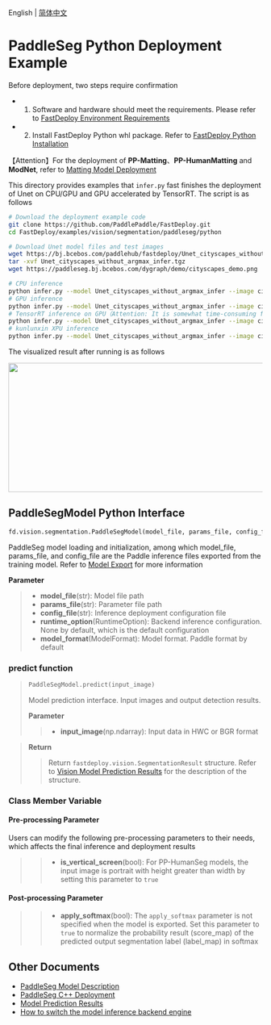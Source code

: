 English | [简体中文](README_CN.md)
# PaddleSeg Python Deployment Example

Before deployment, two steps require confirmation

- 1. Software and hardware should meet the requirements. Please refer to [FastDeploy Environment Requirements](../../../../../docs/cn/build_and_install/download_prebuilt_libraries.md)  
- 2. Install FastDeploy Python whl package. Refer to [FastDeploy Python Installation](../../../../../docs/cn/build_and_install/download_prebuilt_libraries.md)

【Attention】For the deployment of  **PP-Matting**、**PP-HumanMatting** and **ModNet**, refer to [Matting Model Deployment](../../../matting)

This directory provides examples that `infer.py`  fast finishes the deployment of Unet on CPU/GPU and GPU accelerated by TensorRT. The script is as follows
```bash
# Download the deployment example code 
git clone https://github.com/PaddlePaddle/FastDeploy.git
cd FastDeploy/examples/vision/segmentation/paddleseg/python

# Download Unet model files and test images
wget https://bj.bcebos.com/paddlehub/fastdeploy/Unet_cityscapes_without_argmax_infer.tgz
tar -xvf Unet_cityscapes_without_argmax_infer.tgz
wget https://paddleseg.bj.bcebos.com/dygraph/demo/cityscapes_demo.png

# CPU inference
python infer.py --model Unet_cityscapes_without_argmax_infer --image cityscapes_demo.png --device cpu
# GPU inference
python infer.py --model Unet_cityscapes_without_argmax_infer --image cityscapes_demo.png --device gpu
# TensorRT inference on GPU（Attention: It is somewhat time-consuming for the operation of model serialization when running TensorRT inference for the first time. Please be patient.）
python infer.py --model Unet_cityscapes_without_argmax_infer --image cityscapes_demo.png --device gpu --use_trt True
# kunlunxin XPU inference
python infer.py --model Unet_cityscapes_without_argmax_infer --image cityscapes_demo.png --device kunlunxin
```

The visualized result after running is as follows
<div  align="center">  
<img src="https://user-images.githubusercontent.com/16222477/191712880-91ae128d-247a-43e0-b1e3-cafae78431e0.jpg", width=512px, height=256px />
</div>

## PaddleSegModel Python Interface 

```python
fd.vision.segmentation.PaddleSegModel(model_file, params_file, config_file, runtime_option=None, model_format=ModelFormat.PADDLE)
```

PaddleSeg model loading and initialization, among which model_file, params_file, and config_file are the Paddle inference files exported from the training model. Refer to [Model Export](https://github.com/PaddlePaddle/PaddleSeg/blob/release/2.6/docs/model_export_cn.md)  for more information

**Parameter**

> * **model_file**(str): Model file path 
> * **params_file**(str): Parameter file path
> * **config_file**(str): Inference deployment configuration file
> * **runtime_option**(RuntimeOption): Backend inference configuration. None by default, which is the default configuration
> * **model_format**(ModelFormat): Model format. Paddle format by default

### predict function

> ```python
> PaddleSegModel.predict(input_image)
> ```
>
> Model prediction interface. Input images and output detection results.
>
> **Parameter**
>
> > * **input_image**(np.ndarray): Input data in HWC or BGR format

> **Return**
>
> > Return `fastdeploy.vision.SegmentationResult` structure. Refer to [Vision Model Prediction Results](../../../../../docs/api/vision_results/) for the description of the structure.

### Class Member Variable
#### Pre-processing Parameter
Users can modify the following pre-processing parameters to their needs, which affects the final inference and deployment results

> > * **is_vertical_screen**(bool): For PP-HumanSeg models, the input image is portrait with height greater than width by setting this parameter to `true`
#### Post-processing Parameter
> > * **apply_softmax**(bool): The `apply_softmax` parameter is not specified when the model is exported. Set this parameter to `true` to normalize the probability result (score_map) of the predicted output segmentation label (label_map) in softmax

## Other Documents

- [PaddleSeg Model Description](..)
- [PaddleSeg C++ Deployment](../cpp)
- [Model Prediction Results](../../../../../docs/api/vision_results/)
- [How to switch the model inference backend engine](../../../../../docs/cn/faq/how_to_change_backend.md)
